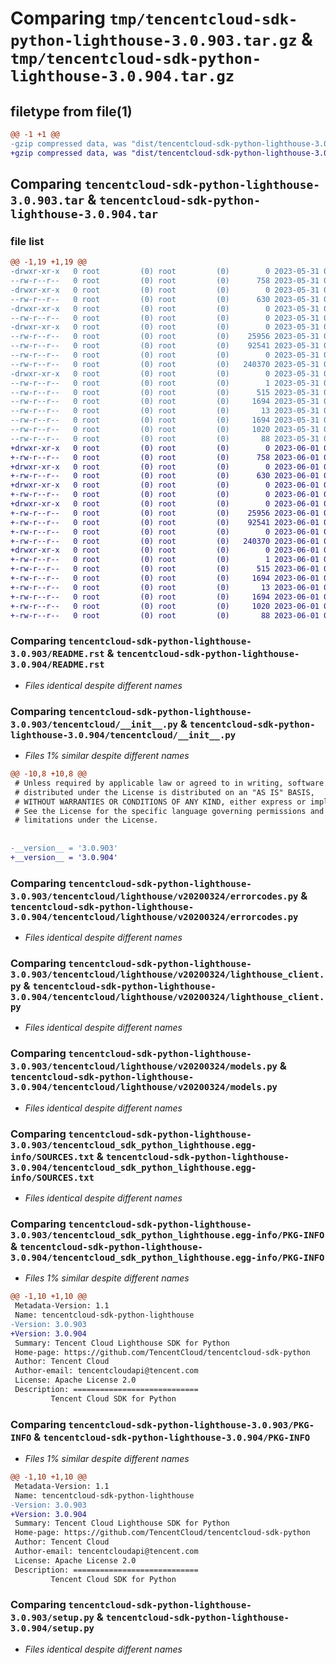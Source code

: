 # Comparing `tmp/tencentcloud-sdk-python-lighthouse-3.0.903.tar.gz` & `tmp/tencentcloud-sdk-python-lighthouse-3.0.904.tar.gz`

## filetype from file(1)

```diff
@@ -1 +1 @@
-gzip compressed data, was "dist/tencentcloud-sdk-python-lighthouse-3.0.903.tar", last modified: Wed May 31 02:14:53 2023, max compression
+gzip compressed data, was "dist/tencentcloud-sdk-python-lighthouse-3.0.904.tar", last modified: Thu Jun  1 02:38:22 2023, max compression
```

## Comparing `tencentcloud-sdk-python-lighthouse-3.0.903.tar` & `tencentcloud-sdk-python-lighthouse-3.0.904.tar`

### file list

```diff
@@ -1,19 +1,19 @@
-drwxr-xr-x   0 root         (0) root         (0)        0 2023-05-31 02:14:53.000000 tencentcloud-sdk-python-lighthouse-3.0.903/
--rw-r--r--   0 root         (0) root         (0)      758 2023-05-31 02:14:53.000000 tencentcloud-sdk-python-lighthouse-3.0.903/README.rst
-drwxr-xr-x   0 root         (0) root         (0)        0 2023-05-31 02:14:53.000000 tencentcloud-sdk-python-lighthouse-3.0.903/tencentcloud/
--rw-r--r--   0 root         (0) root         (0)      630 2023-05-31 02:14:53.000000 tencentcloud-sdk-python-lighthouse-3.0.903/tencentcloud/__init__.py
-drwxr-xr-x   0 root         (0) root         (0)        0 2023-05-31 02:14:53.000000 tencentcloud-sdk-python-lighthouse-3.0.903/tencentcloud/lighthouse/
--rw-r--r--   0 root         (0) root         (0)        0 2023-05-31 02:14:53.000000 tencentcloud-sdk-python-lighthouse-3.0.903/tencentcloud/lighthouse/__init__.py
-drwxr-xr-x   0 root         (0) root         (0)        0 2023-05-31 02:14:53.000000 tencentcloud-sdk-python-lighthouse-3.0.903/tencentcloud/lighthouse/v20200324/
--rw-r--r--   0 root         (0) root         (0)    25956 2023-05-31 02:14:53.000000 tencentcloud-sdk-python-lighthouse-3.0.903/tencentcloud/lighthouse/v20200324/errorcodes.py
--rw-r--r--   0 root         (0) root         (0)    92541 2023-05-31 02:14:53.000000 tencentcloud-sdk-python-lighthouse-3.0.903/tencentcloud/lighthouse/v20200324/lighthouse_client.py
--rw-r--r--   0 root         (0) root         (0)        0 2023-05-31 02:14:53.000000 tencentcloud-sdk-python-lighthouse-3.0.903/tencentcloud/lighthouse/v20200324/__init__.py
--rw-r--r--   0 root         (0) root         (0)   240370 2023-05-31 02:14:53.000000 tencentcloud-sdk-python-lighthouse-3.0.903/tencentcloud/lighthouse/v20200324/models.py
-drwxr-xr-x   0 root         (0) root         (0)        0 2023-05-31 02:14:53.000000 tencentcloud-sdk-python-lighthouse-3.0.903/tencentcloud_sdk_python_lighthouse.egg-info/
--rw-r--r--   0 root         (0) root         (0)        1 2023-05-31 02:14:53.000000 tencentcloud-sdk-python-lighthouse-3.0.903/tencentcloud_sdk_python_lighthouse.egg-info/dependency_links.txt
--rw-r--r--   0 root         (0) root         (0)      515 2023-05-31 02:14:53.000000 tencentcloud-sdk-python-lighthouse-3.0.903/tencentcloud_sdk_python_lighthouse.egg-info/SOURCES.txt
--rw-r--r--   0 root         (0) root         (0)     1694 2023-05-31 02:14:53.000000 tencentcloud-sdk-python-lighthouse-3.0.903/tencentcloud_sdk_python_lighthouse.egg-info/PKG-INFO
--rw-r--r--   0 root         (0) root         (0)       13 2023-05-31 02:14:53.000000 tencentcloud-sdk-python-lighthouse-3.0.903/tencentcloud_sdk_python_lighthouse.egg-info/top_level.txt
--rw-r--r--   0 root         (0) root         (0)     1694 2023-05-31 02:14:53.000000 tencentcloud-sdk-python-lighthouse-3.0.903/PKG-INFO
--rw-r--r--   0 root         (0) root         (0)     1020 2023-05-31 02:14:53.000000 tencentcloud-sdk-python-lighthouse-3.0.903/setup.py
--rw-r--r--   0 root         (0) root         (0)       88 2023-05-31 02:14:53.000000 tencentcloud-sdk-python-lighthouse-3.0.903/setup.cfg
+drwxr-xr-x   0 root         (0) root         (0)        0 2023-06-01 02:38:22.000000 tencentcloud-sdk-python-lighthouse-3.0.904/
+-rw-r--r--   0 root         (0) root         (0)      758 2023-06-01 02:38:22.000000 tencentcloud-sdk-python-lighthouse-3.0.904/README.rst
+drwxr-xr-x   0 root         (0) root         (0)        0 2023-06-01 02:38:22.000000 tencentcloud-sdk-python-lighthouse-3.0.904/tencentcloud/
+-rw-r--r--   0 root         (0) root         (0)      630 2023-06-01 02:38:22.000000 tencentcloud-sdk-python-lighthouse-3.0.904/tencentcloud/__init__.py
+drwxr-xr-x   0 root         (0) root         (0)        0 2023-06-01 02:38:22.000000 tencentcloud-sdk-python-lighthouse-3.0.904/tencentcloud/lighthouse/
+-rw-r--r--   0 root         (0) root         (0)        0 2023-06-01 02:38:22.000000 tencentcloud-sdk-python-lighthouse-3.0.904/tencentcloud/lighthouse/__init__.py
+drwxr-xr-x   0 root         (0) root         (0)        0 2023-06-01 02:38:22.000000 tencentcloud-sdk-python-lighthouse-3.0.904/tencentcloud/lighthouse/v20200324/
+-rw-r--r--   0 root         (0) root         (0)    25956 2023-06-01 02:38:22.000000 tencentcloud-sdk-python-lighthouse-3.0.904/tencentcloud/lighthouse/v20200324/errorcodes.py
+-rw-r--r--   0 root         (0) root         (0)    92541 2023-06-01 02:38:22.000000 tencentcloud-sdk-python-lighthouse-3.0.904/tencentcloud/lighthouse/v20200324/lighthouse_client.py
+-rw-r--r--   0 root         (0) root         (0)        0 2023-06-01 02:38:22.000000 tencentcloud-sdk-python-lighthouse-3.0.904/tencentcloud/lighthouse/v20200324/__init__.py
+-rw-r--r--   0 root         (0) root         (0)   240370 2023-06-01 02:38:22.000000 tencentcloud-sdk-python-lighthouse-3.0.904/tencentcloud/lighthouse/v20200324/models.py
+drwxr-xr-x   0 root         (0) root         (0)        0 2023-06-01 02:38:22.000000 tencentcloud-sdk-python-lighthouse-3.0.904/tencentcloud_sdk_python_lighthouse.egg-info/
+-rw-r--r--   0 root         (0) root         (0)        1 2023-06-01 02:38:22.000000 tencentcloud-sdk-python-lighthouse-3.0.904/tencentcloud_sdk_python_lighthouse.egg-info/dependency_links.txt
+-rw-r--r--   0 root         (0) root         (0)      515 2023-06-01 02:38:22.000000 tencentcloud-sdk-python-lighthouse-3.0.904/tencentcloud_sdk_python_lighthouse.egg-info/SOURCES.txt
+-rw-r--r--   0 root         (0) root         (0)     1694 2023-06-01 02:38:22.000000 tencentcloud-sdk-python-lighthouse-3.0.904/tencentcloud_sdk_python_lighthouse.egg-info/PKG-INFO
+-rw-r--r--   0 root         (0) root         (0)       13 2023-06-01 02:38:22.000000 tencentcloud-sdk-python-lighthouse-3.0.904/tencentcloud_sdk_python_lighthouse.egg-info/top_level.txt
+-rw-r--r--   0 root         (0) root         (0)     1694 2023-06-01 02:38:22.000000 tencentcloud-sdk-python-lighthouse-3.0.904/PKG-INFO
+-rw-r--r--   0 root         (0) root         (0)     1020 2023-06-01 02:38:22.000000 tencentcloud-sdk-python-lighthouse-3.0.904/setup.py
+-rw-r--r--   0 root         (0) root         (0)       88 2023-06-01 02:38:22.000000 tencentcloud-sdk-python-lighthouse-3.0.904/setup.cfg
```

### Comparing `tencentcloud-sdk-python-lighthouse-3.0.903/README.rst` & `tencentcloud-sdk-python-lighthouse-3.0.904/README.rst`

 * *Files identical despite different names*

### Comparing `tencentcloud-sdk-python-lighthouse-3.0.903/tencentcloud/__init__.py` & `tencentcloud-sdk-python-lighthouse-3.0.904/tencentcloud/__init__.py`

 * *Files 1% similar despite different names*

```diff
@@ -10,8 +10,8 @@
 # Unless required by applicable law or agreed to in writing, software
 # distributed under the License is distributed on an "AS IS" BASIS,
 # WITHOUT WARRANTIES OR CONDITIONS OF ANY KIND, either express or implied.
 # See the License for the specific language governing permissions and
 # limitations under the License.
 
 
-__version__ = '3.0.903'
+__version__ = '3.0.904'
```

### Comparing `tencentcloud-sdk-python-lighthouse-3.0.903/tencentcloud/lighthouse/v20200324/errorcodes.py` & `tencentcloud-sdk-python-lighthouse-3.0.904/tencentcloud/lighthouse/v20200324/errorcodes.py`

 * *Files identical despite different names*

### Comparing `tencentcloud-sdk-python-lighthouse-3.0.903/tencentcloud/lighthouse/v20200324/lighthouse_client.py` & `tencentcloud-sdk-python-lighthouse-3.0.904/tencentcloud/lighthouse/v20200324/lighthouse_client.py`

 * *Files identical despite different names*

### Comparing `tencentcloud-sdk-python-lighthouse-3.0.903/tencentcloud/lighthouse/v20200324/models.py` & `tencentcloud-sdk-python-lighthouse-3.0.904/tencentcloud/lighthouse/v20200324/models.py`

 * *Files identical despite different names*

### Comparing `tencentcloud-sdk-python-lighthouse-3.0.903/tencentcloud_sdk_python_lighthouse.egg-info/SOURCES.txt` & `tencentcloud-sdk-python-lighthouse-3.0.904/tencentcloud_sdk_python_lighthouse.egg-info/SOURCES.txt`

 * *Files identical despite different names*

### Comparing `tencentcloud-sdk-python-lighthouse-3.0.903/tencentcloud_sdk_python_lighthouse.egg-info/PKG-INFO` & `tencentcloud-sdk-python-lighthouse-3.0.904/tencentcloud_sdk_python_lighthouse.egg-info/PKG-INFO`

 * *Files 1% similar despite different names*

```diff
@@ -1,10 +1,10 @@
 Metadata-Version: 1.1
 Name: tencentcloud-sdk-python-lighthouse
-Version: 3.0.903
+Version: 3.0.904
 Summary: Tencent Cloud Lighthouse SDK for Python
 Home-page: https://github.com/TencentCloud/tencentcloud-sdk-python
 Author: Tencent Cloud
 Author-email: tencentcloudapi@tencent.com
 License: Apache License 2.0
 Description: ============================
         Tencent Cloud SDK for Python
```

### Comparing `tencentcloud-sdk-python-lighthouse-3.0.903/PKG-INFO` & `tencentcloud-sdk-python-lighthouse-3.0.904/PKG-INFO`

 * *Files 1% similar despite different names*

```diff
@@ -1,10 +1,10 @@
 Metadata-Version: 1.1
 Name: tencentcloud-sdk-python-lighthouse
-Version: 3.0.903
+Version: 3.0.904
 Summary: Tencent Cloud Lighthouse SDK for Python
 Home-page: https://github.com/TencentCloud/tencentcloud-sdk-python
 Author: Tencent Cloud
 Author-email: tencentcloudapi@tencent.com
 License: Apache License 2.0
 Description: ============================
         Tencent Cloud SDK for Python
```

### Comparing `tencentcloud-sdk-python-lighthouse-3.0.903/setup.py` & `tencentcloud-sdk-python-lighthouse-3.0.904/setup.py`

 * *Files identical despite different names*

